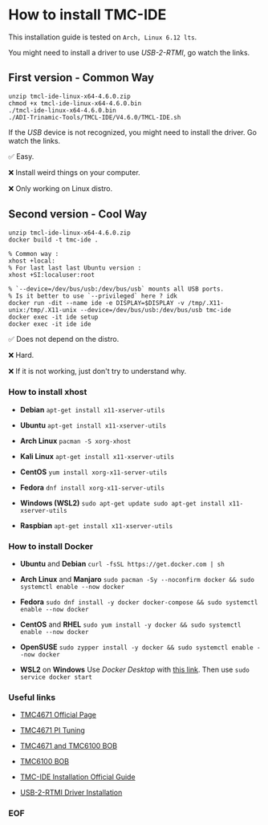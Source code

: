 # How to install TMC-IDE

This installation guide is tested on `Arch, Linux 6.12 lts`.

You might need to install a driver to use *USB-2-RTMI*, go watch the links.

## First version - Common Way

``` shell
unzip tmcl-ide-linux-x64-4.6.0.zip
chmod +x tmcl-ide-linux-x64-4.6.0.bin
./tmcl-ide-linux-x64-4.6.0.bin
./ADI-Trinamic-Tools/TMCL-IDE/V4.6.0/TMCL-IDE.sh
```

If the *USB* device is not recognized, you might need to install the driver.
Go watch the links.

&#x2705; Easy.

&#x274C; Install weird things on your computer.

&#x274C; Only working on Linux distro.

## Second version - Cool Way

``` shell
unzip tmcl-ide-linux-x64-4.6.0.zip
docker build -t tmc-ide .

% Common way :
xhost +local:
% For last last last Ubuntu version :
xhost +SI:localuser:root

% `--device=/dev/bus/usb:/dev/bus/usb` mounts all USB ports.
% Is it better to use `--privileged` here ? idk
docker run -dit --name ide -e DISPLAY=$DISPLAY -v /tmp/.X11-unix:/tmp/.X11-unix --device=/dev/bus/usb:/dev/bus/usb tmc-ide
docker exec -it ide setup
docker exec -it ide ide
```

&#x2705; Does not depend on the distro.

&#x274C; Hard.

&#x274C; If it is not working, just don't try to understand why.

### How to install xhost

- **Debian**
`apt-get install x11-xserver-utils`

- **Ubuntu**
`apt-get install x11-xserver-utils`

- **Arch Linux**
`pacman -S xorg-xhost`

- **Kali Linux**
`apt-get install x11-xserver-utils`

- **CentOS**
`yum install xorg-x11-server-utils`

- **Fedora**
`dnf install xorg-x11-server-utils`

- **Windows (WSL2)**
`sudo apt-get update sudo apt-get install x11-xserver-utils`

- **Raspbian**
`apt-get install x11-xserver-utils`

### How to install Docker

- **Ubuntu** and **Debian**
`curl -fsSL https://get.docker.com | sh`

- **Arch Linux** and **Manjaro**
`sudo pacman -Sy --noconfirm docker && sudo systemctl enable --now docker`

- **Fedora**
`sudo dnf install -y docker docker-compose && sudo systemctl enable --now docker`

- **CentOS** and **RHEL**
`sudo yum install -y docker && sudo systemctl enable --now docker`

-  **OpenSUSE**
`sudo zypper install -y docker && sudo systemctl enable --now docker`

- **WSL2** on **Windows**
Use *Docker Desktop* with [this link](https://www.docker.com/products/docker-desktop/).
Then use
`sudo service docker start`

### Useful links

- [TMC4671 Official Page](https://www.analog.com/en/products/tmc4671.html)

- [TMC4671 PI Tuning](https://tmc-item.chiplinkstech.com/AN053_TMC4671-PI_Tuning.pdf)

- [TMC4671 and TMC6100 BOB](https://www.analog.com/en/resources/evaluation-hardware-and-software/evaluation-boards-kits/tmc4671-tmc6100-bob.html#eb-overview)

- [TMC6100 BOB](https://www.analog.com/media/en/technical-documentation/data-sheets/TMC6100_datasheet_rev1.03.pdf)

- [TMC-IDE Installation Official Guide](https://www.analog.com/media/en/technical-documentation/user-guides/how-to-start-linux-tmcl-ide.pdf)

- [USB-2-RTMI Driver Installation](https://www.analog.com/media/en/technical-documentation/user-guides/USB-2-RTMI_hardware_manual_hw2.0_rev2.01.pdf)

### EOF

